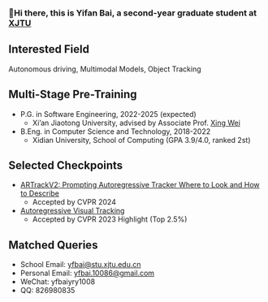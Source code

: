 ###  :wave:Hi there, this is Yifan Bai, a second-year graduate student at [XJTU](http://www.xjtu.edu.cn/)

## Interested Field

Autonomous driving, Multimodal Models, Object Tracking

## Multi-Stage Pre-Training

- P.G. in Software Engineering, 2022-2025 (expected)
  - Xi’an Jiaotong University, advised by Associate Prof. [Xing Wei](https://gr.xjtu.edu.cn/en/web/weixing)
- B.Eng. in Computer Science and Technology, 2018-2022
  - Xidian University, School of Computing (GPA 3.9/4.0, ranked 2st)

## Selected Checkpoints

- [ARTrackV2: Prompting Autoregressive Tracker Where to Look and How to Describe](https://arxiv.org/abs/2312.17133)
  - Accepted by CVPR 2024
- [Autoregressive Visual Tracking](https://openaccess.thecvf.com/content/CVPR2023/papers/Wei_Autoregressive_Visual_Tracking_CVPR_2023_paper.pdf)
  - Accepted by CVPR 2023 Highlight (Top 2.5%)

## Matched Queries

- School Email: [yfbai@stu.xjtu.edu.cn](mailto:yfbai@stu.xjtu.edu.cn)
- Personal Email: [yfbai.10086@gmail.com](mailto:yfbai.10086@gmail.com)
- WeChat: yfbaiyry1008
- QQ: 826980835
